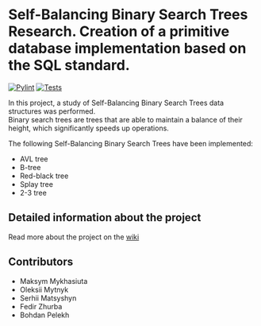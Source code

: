 # Self-Balancing Binary Search Trees Research. Creation of a primitive database implementation based on the SQL standard.

[![Pylint](https://github.com/amytnyk/Database/actions/workflows/pylint.yml/badge.svg)](https://github.com/amytnyk/Database/actions/workflows/pylint.yml)
[![Tests](https://github.com/amytnyk/Database/actions/workflows/tests.yml/badge.svg)](https://github.com/amytnyk/Database/actions/workflows/tests.yml)

In this project, a study of Self-Balancing Binary Search Trees data structures was performed.  
Binary search trees are trees that are able to maintain a balance of their height, which significantly speeds up operations.  

The following Self-Balancing Binary Search Trees have been implemented:
- AVL tree
- B-tree
- Red-black tree
- Splay tree
- 2-3 tree

## Detailed information about the project
Read more about the project on the [wiki](https://github.com/amytnyk/Database/wiki)

## Contributors
 - Maksym Mykhasiuta
 - Oleksii Mytnyk
 - Serhii Matsyshyn
 - Fedir Zhurba
 - Bohdan Pelekh